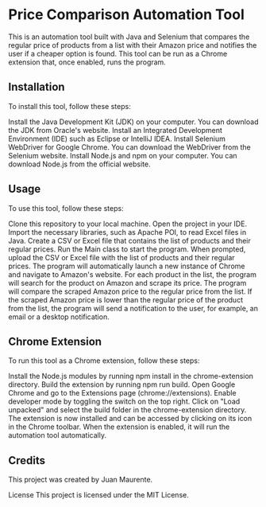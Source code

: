 # Price Comparison Automation Tool
This is an automation tool built with Java and Selenium that compares the regular price of products from a list with their Amazon price and notifies the user if a cheaper option is found. This tool can be run as a Chrome extension that, once enabled, runs the program.

## Installation
To install this tool, follow these steps:

Install the Java Development Kit (JDK) on your computer. You can download the JDK from Oracle's website.
Install an Integrated Development Environment (IDE) such as Eclipse or IntelliJ IDEA.
Install Selenium WebDriver for Google Chrome. You can download the WebDriver from the Selenium website.
Install Node.js and npm on your computer. You can download Node.js from the official website.

## Usage
To use this tool, follow these steps:

Clone this repository to your local machine.
Open the project in your IDE.
Import the necessary libraries, such as Apache POI, to read Excel files in Java.
Create a CSV or Excel file that contains the list of products and their regular prices.
Run the Main class to start the program.
When prompted, upload the CSV or Excel file with the list of products and their regular prices.
The program will automatically launch a new instance of Chrome and navigate to Amazon's website.
For each product in the list, the program will search for the product on Amazon and scrape its price.
The program will compare the scraped Amazon price to the regular price from the list.
If the scraped Amazon price is lower than the regular price of the product from the list, the program will send a notification to the user, for example, an email or a desktop notification.
## Chrome Extension
To run this tool as a Chrome extension, follow these steps:

Install the Node.js modules by running npm install in the chrome-extension directory.
Build the extension by running npm run build.
Open Google Chrome and go to the Extensions page (chrome://extensions).
Enable developer mode by toggling the switch on the top right.
Click on "Load unpacked" and select the build folder in the chrome-extension directory.
The extension is now installed and can be accessed by clicking on its icon in the Chrome toolbar.
When the extension is enabled, it will run the automation tool automatically.
## Credits
This project was created by Juan Maurente.

License
This project is licensed under the MIT License.



